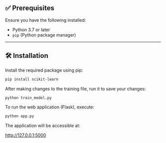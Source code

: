 ## ✅ Prerequisites

Ensure you have the following installed:

- Python 3.7 or later
- `pip` (Python package manager)

---

## 🛠 Installation

Install the required package using pip:

```bash
pip install scikit-learn
```

After making changes to the training file, run it to save your changes:

```bash
python train_model.py
```

To run the web application (Flask), execute:

```bash
python app.py
```

The application will be accessible at:

http://127.0.0.1:5000
